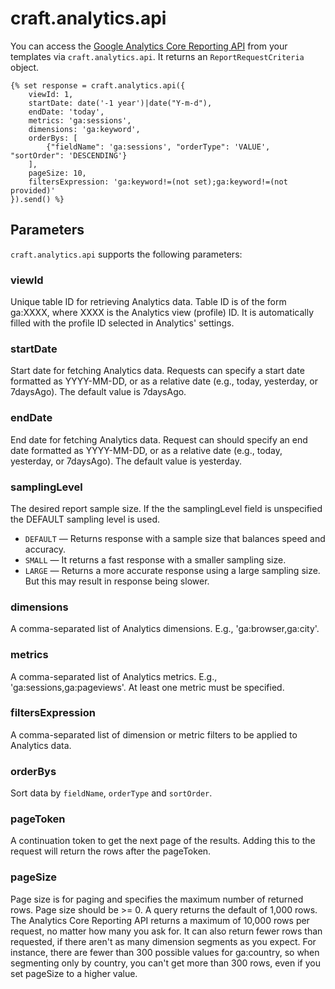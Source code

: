 # craft.analytics.api

You can access the [Google Analytics Core Reporting API](https://developers.google.com/analytics/devguides/reporting/core/v3/reference) from your templates via `craft.analytics.api`. It returns an `ReportRequestCriteria` object.

    {% set response = craft.analytics.api({
        viewId: 1,
        startDate: date('-1 year')|date("Y-m-d"),
        endDate: 'today',
        metrics: 'ga:sessions',
        dimensions: 'ga:keyword',
        orderBys: [
            {"fieldName": 'ga:sessions', "orderType": 'VALUE', "sortOrder": 'DESCENDING'}
        ],
        pageSize: 10,
        filtersExpression: 'ga:keyword!=(not set);ga:keyword!=(not provided)'
    }).send() %}
    
## Parameters

`craft.analytics.api` supports the following parameters:

### viewId

Unique table ID for retrieving Analytics data. Table ID is of the form ga:XXXX, where XXXX is the Analytics view (profile) ID. It is automatically filled with the profile ID selected in Analytics' settings.

### startDate

Start date for fetching Analytics data. Requests can specify a start date formatted as YYYY-MM-DD, or as a relative date (e.g., today, yesterday, or 7daysAgo). The default value is 7daysAgo.

### endDate

End date for fetching Analytics data. Request can should specify an end date formatted as YYYY-MM-DD, or as a relative date (e.g., today, yesterday, or 7daysAgo). The default value is yesterday.

### samplingLevel

The desired report sample size. If the the samplingLevel field is unspecified the DEFAULT sampling level is used.

- `DEFAULT` — Returns response with a sample size that balances speed and accuracy.
- `SMALL` — It returns a fast response with a smaller sampling size.
- `LARGE` — Returns a more accurate response using a large sampling size. But this may result in response being slower.

### dimensions

A comma-separated list of Analytics dimensions. E.g., 'ga:browser,ga:city'.

### metrics

A comma-separated list of Analytics metrics. E.g., 'ga:sessions,ga:pageviews'. At least one metric must be specified.

### filtersExpression

A comma-separated list of dimension or metric filters to be applied to Analytics data.

### orderBys

Sort data by `fieldName`, `orderType` and `sortOrder`.

### pageToken

A continuation token to get the next page of the results. Adding this to the request will return the rows after the pageToken.

### pageSize

Page size is for paging and specifies the maximum number of returned rows. Page size should be >= 0. A query returns the default of 1,000 rows. The Analytics Core Reporting API returns a maximum of 10,000 rows per request, no matter how many you ask for. It can also return fewer rows than requested, if there aren't as many dimension segments as you expect. For instance, there are fewer than 300 possible values for ga:country, so when segmenting only by country, you can't get more than 300 rows, even if you set pageSize to a higher value.
